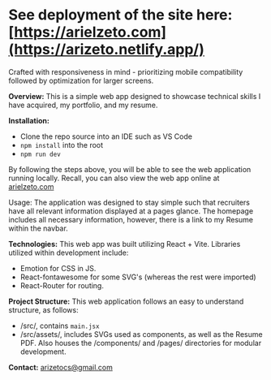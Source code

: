 # See deployment of the site here: [https://arielzeto.com](https://arizeto.netlify.app/)

Crafted with responsiveness in mind - prioritizing mobile compatibility followed by optimization for larger screens.

**Overview:** This is a simple web app designed to showcase technical skills I have acquired, my portfolio, and my resume.

**Installation:**

- Clone the repo source into an IDE such as VS Code
- `npm install` into the root
- `npm run dev`

By following the steps above, you will be able to see the web application running locally.
Recall, you can also view the web app online at [arielzeto.com](https://arizeto.netlify.app/)

Usage: The application was designed to stay simple such that recruiters have all relevant information displayed at a pages glance. The homepage includes all necessary information, however, there is a link to my Resume within the navbar.

**Technologies:** This web app was built utilizing React + Vite. Libraries utilized within development include:

- Emotion for CSS in JS.
- React-fontawesome for some SVG's (whereas the rest were imported)
- React-Router for routing.

**Project Structure:** This web application follows an easy to understand structure, as follows:

- /src/, contains `main.jsx`
- /src/assets/, includes SVGs used as components, as well as the Resume PDF. Also houses the /components/ and /pages/ directories for modular development.

**Contact:** arizetocs@gmail.com
